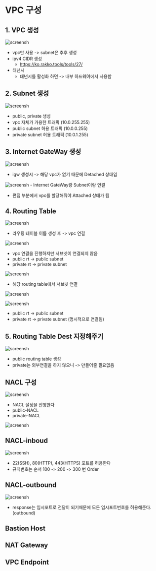 # VPC 구성

## 1. VPC 생성
![screensh](./public/vpc-create.png)

- vpc만 사용 -> subnet은 추후 생성
- ipv4 CIDR 생성
    - https://ko.rakko.tools/tools/27/
- 태넌시
    - 태넌시를 활성화 하면 -> 내부 하드웨어에서 사용함

## 2. Subnet 생성
![screensh](./public/vcp-subnet-create.png)
- public, private 생성
- vpc 자체가 가용한 트래픽 (10.0.255.255)
- public subnet 허용 트래픽 (10.0.0.255)
- private subnet 허용 트래픽 (10.0.1.255)
    

## 3. Internet GateWay 생성
![screensh](./public/igw-create.png)
- igw 생성시 -> 해당 vpc가 없기 때문에 Detached 상태임

![screensh](./public/igw-connect-vpc.png)
    - Internet GateWay랑 Subnet이랑 연결
- 편집 부분에서 vpc를 할당해줘야 Attached 상태가 됨

## 4. Routing Table
![screensh](./public/rt-create.png)
- 라우팅 테이블 이름 생성 후 -> vpc 연결

![screensh](./public/rt-list.png)
- vpc 연결을 진행하지만 서브넷이 연결되지 않음 
- public rt -> public subnet
- private rt -> private subnet

![screensh](./public/subnet-connect.png)
- 해당 routing table에서 서브넷 연결

![screensh](./public/subnet-ff.png)

![screensh](./public/subnet-result.png)
- public rt -> public subnet
- private rt -> private subnet (명시적으로 연결됨)

## 5. Routing Table Dest 지정해주기
![screensh](./public/rt-table-create.png)
- public routing table 생성
- private는 외부연결을 하지 않으니 -> 만들어줄 필요없음

## NACL 구성
![screensh](./public/nacl-create.png)
- NACL 설정을 진행한다 
- public-NACL
- private-NACL

![screensh](./public/nacl-connect.png)

## NACL-inboud
![screensh](./public/inbound.png)
- 22(SSH), 80(HTTP), 443(HTTPS) 포트를 허용한다
- 규칙번호는 순서 100 -> 200 -> 300 번 Order

## NACL-outbound
![screensh](./public/outbound.png)
- response는 임시포트로 전달이 되기때문에 모든 임시포트번호를 허용해준다. (outbound)

## Bastion Host

## NAT Gateway

## VPC Endpoint

